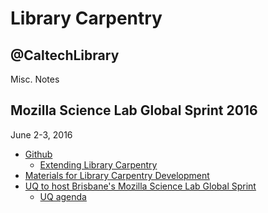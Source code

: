 
# Library Carpentry 

## @CaltechLibrary

Misc. Notes

## Mozilla Science Lab Global Sprint 2016

June 2-3, 2016

+ [Github](https://github.com/mozillascience/global-sprint-2016)
    + [Extending Library Carpentry](https://github.com/mozillascience/global-sprint-2016/issues/34)
+ [Materials for Library Carpentry Development](https://github.com/data-lessons/librarycarpentry)
+ [UQ to host Brisbane's Mozilla Science Lab Global Sprint](https://rcc.uq.edu.au/article/2016/05/uq-host-brisbanes-mozilla-science-lab-global-sprint)
    + [UQ agenda](http://pad.software-carpentry.org/bris-sprint)




